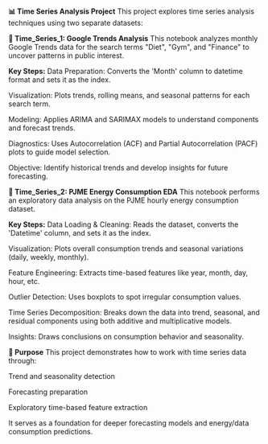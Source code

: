 **📊 Time Series Analysis Project**
This project explores time series analysis techniques using two separate datasets:

**🔹 Time_Series_1: Google Trends Analysis**
This notebook analyzes monthly Google Trends data for the search terms "Diet", "Gym", and "Finance" to uncover patterns in public interest.

**Key Steps:**
Data Preparation: Converts the 'Month' column to datetime format and sets it as the index.

Visualization: Plots trends, rolling means, and seasonal patterns for each search term.

Modeling: Applies ARIMA and SARIMAX models to understand components and forecast trends.

Diagnostics: Uses Autocorrelation (ACF) and Partial Autocorrelation (PACF) plots to guide model selection.

Objective: Identify historical trends and develop insights for future forecasting.

**🔹 Time_Series_2: PJME Energy Consumption EDA**
This notebook performs an exploratory data analysis on the PJME hourly energy consumption dataset.

**Key Steps:**
Data Loading & Cleaning: Reads the dataset, converts the 'Datetime' column, and sets it as the index.

Visualization: Plots overall consumption trends and seasonal variations (daily, weekly, monthly).

Feature Engineering: Extracts time-based features like year, month, day, hour, etc.

Outlier Detection: Uses boxplots to spot irregular consumption values.

Time Series Decomposition: Breaks down the data into trend, seasonal, and residual components using both additive and multiplicative models.

Insights: Draws conclusions on consumption behavior and seasonality.

**📌 Purpose**
This project demonstrates how to work with time series data through:

Trend and seasonality detection

Forecasting preparation

Exploratory time-based feature extraction

It serves as a foundation for deeper forecasting models and energy/data consumption predictions.

